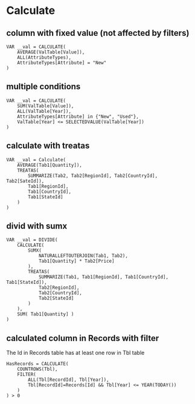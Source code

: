 # Calculate

## column with fixed value (not affected by filters)
```
VAR __val = CALCULATE(
    AVERAGE(ValTable[Value]), 
    ALL(AttributeTypes),
    AttributeTypes[Attribute] = "New"
)
```

## multiple conditions
```
VAR __val = CALCULATE(
    SUM(ValTable[Value]),
    ALL(ValTable[Year]), 
    AttributeTypes[Attribute] in {"New", "Used"},
    ValTable[Year] <= SELECTEDVALUE(ValTable[Year])
)
```

## calculate with treatas
```
VAR __val = Calculate(
    AVERAGE(Tab1[Quantity]),
    TREATAS(
        SUMMARIZE(Tab2, Tab2[RegionId], Tab2[CountryId], Tab2[SateId]),
        Tab1[RegionId],
        Tab1[CountryId],
        Tab1[StateId]
    )
)
```

## divid with sumx
```
VAR __val = DIVIDE( 
    CALCULATE(
        SUMX(
            NATURALLEFTOUTERJOIN(Tab1, Tab2),  
            Tab1[Quantity] * Tab2[Price]
        ),
        TREATAS(
            SUMMARIZE(Tab1, Tab1[RegionId], Tab1[CountryId], Tab1[StateId]),
            Tab2[RegionId],
            Tab2[CountryId],
            Tab2[StateId]
        )  
    ),
    SUM( Tab1[Quantity] )
)
```

## calculated column in Records with filter
The Id in Records table has at least one row in Tbl table
```
HasRecords = CALCULATE(
    COUNTROWS(Tbl), 
    FILTER(
        ALL(Tbl[RecordId], Tbl[Year]), 
        Tbl[RecordId]=Records[Id] && Tbl[Year] <= YEAR(TODAY())
    )
) > 0
```
